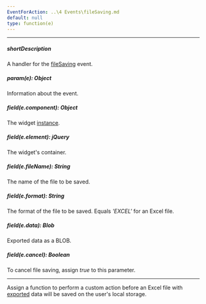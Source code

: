 ```yaml
---
EventForAction: ..\4 Events\fileSaving.md
default: null
type: function(e)
---
```

---
##### shortDescription
A handler for the [fileSaving](/api-reference/10%20UI%20Widgets/dxPivotGrid/4%20Events/fileSaving.md '/Documentation/ApiReference/UI_Widgets/dxPivotGrid/Events/#fileSaving') event.

##### param(e): Object
Information about the event.

##### field(e.component): Object
The widget <a href="/Documentation/16_2/ApiReference/UI_Widgets/dxDataGrid/Methods/#instance">instance</a>.

##### field(e.element): jQuery
The widget's container.

##### field(e.fileName): String
The name of the file to be saved.

##### field(e.format): String
The format of the file to be saved. Equals <i>'EXCEL'</i> for an Excel file.

##### field(e.data): Blob
Exported data as a BLOB.

##### field(e.cancel): Boolean
To cancel file saving, assign <i>true</i> to this parameter.

---
Assign a function to perform a custom action before an Excel file with [exported](/api-reference/10%20UI%20Widgets/dxPivotGrid/1%20Configuration/export '/Documentation/ApiReference/UI_Widgets/dxPivotGrid/Configuration/export/') data will be saved on the user's local storage.
